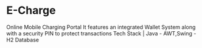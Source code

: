 # E-Charge
Online Mobile Charging Portal
It features an integrated Wallet System along with a security PIN to protect transactions
Tech Stack | Java - AWT,Swing - H2 Database
